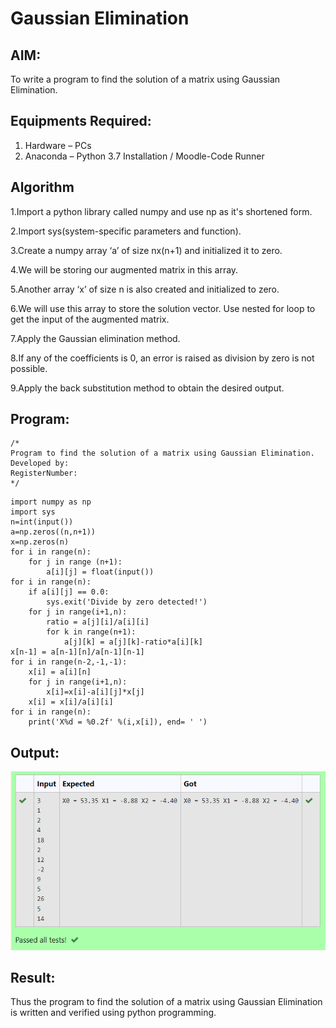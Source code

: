 # Gaussian Elimination

## AIM:
To write a program to find the solution of a matrix using Gaussian Elimination.

## Equipments Required:
1. Hardware – PCs
2. Anaconda – Python 3.7 Installation / Moodle-Code Runner

## Algorithm
1.Import a python library called numpy and use np as it's shortened form.

2.Import sys(system-specific parameters and function).

3.Create a numpy array ‘a’ of size nx(n+1) and initialized it to zero.

4.We will be storing our augmented matrix in this array.

5.Another array ‘x’ of size n is also created and initialized to zero.

6.We will use this array to store the solution vector. Use nested for loop to get the input of the augmented matrix.

7.Apply the Gaussian elimination method.

8.If any of the coefficients is 0, an error is raised as division by zero is not possible.

9.Apply the back substitution method to obtain the desired output.


## Program:
```
/*
Program to find the solution of a matrix using Gaussian Elimination.
Developed by: 
RegisterNumber: 
*/
```
```
import numpy as np
import sys
n=int(input())
a=np.zeros((n,n+1))
x=np.zeros(n)
for i in range(n):
    for j in range (n+1):
        a[i][j] = float(input())
for i in range(n):
    if a[i][j] == 0.0:
        sys.exit('Divide by zero detected!')
    for j in range(i+1,n):
        ratio = a[j][i]/a[i][i]
        for k in range(n+1):
            a[j][k] = a[j][k]-ratio*a[i][k]
x[n-1] = a[n-1][n]/a[n-1][n-1]
for i in range(n-2,-1,-1):
    x[i] = a[i][n]
    for j in range(i+1,n):
        x[i]=x[i]-a[i][j]*x[j]
    x[i] = x[i]/a[i][i]
for i in range(n):
    print('X%d = %0.2f' %(i,x[i]), end= ' ')
```

## Output:
![gaussian elimination](/gs%20el.png)


## Result:
Thus the program to find the solution of a matrix using Gaussian Elimination is written and verified using python programming.

